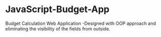 # JavaScript-Budget-App

Budget Calculation Web Application
-Designed with OOP approach and eliminating the visibility of the fields from outside.

